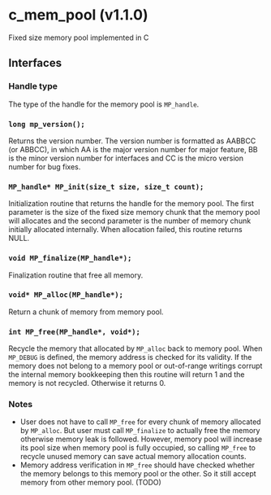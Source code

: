 # c_mem_pool (v1.1.0)
Fixed size memory pool implemented in C

## Interfaces

### Handle type

The type of the handle for the memory pool is `MP_handle`.

### `long mp_version();`

Returns the version number. The version number is formatted as AABBCC (or
ABBCC), in which AA is the major version number for major feature, BB is the
minor version number for interfaces and CC is the micro version number for bug
fixes.

### `MP_handle* MP_init(size_t size, size_t count);`

Initialization routine that returns the handle for the memory pool. The first
parameter is the size of the fixed size memory chunk that the memory pool will
allocates and the second parameter is the number of memory chunk initially
allocated internally. When allocation failed, this routine returns NULL.

### `void MP_finalize(MP_handle*);`

Finalization routine that free all memory.

### `void* MP_alloc(MP_handle*);`

Return a chunk of memory from memory pool.

### `int MP_free(MP_handle*, void*);`

Recycle the memory that allocated by `MP_alloc` back to memory pool.
When `MP_DEBUG` is defined, the memory address is checked for its validity. If
the memory does not belong to a memory pool or out-of-range writings corrupt the
internal memory bookkeeping then this routine will return 1 and the memory is
not recycled. Otherwise it returns 0.

### Notes

* User does not have to call `MP_free` for every chunk of memory allocated by
  `MP_alloc`. But user must call `MP_finalize` to actually free the memory
  otherwise memory leak is followed. However, memory pool will increase its pool
  size when memory pool is fully occupied, so calling `MP_free` to recycle
  unused memory can save actual memory allocation counts.
* Memory address verification in `MP_free` should have checked whether the
  memory belongs to this memory pool or the other. So it still accept memory
  from other memory pool. (TODO)
